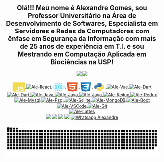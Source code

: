 <h2 align="center">
  Olá!!! Meu nome é Alexandre Gomes, sou Professor Universitário na Área de Desenvolvimento de Softwares, Especialista em Servidores e Redes de Computadores com ênfase em Segurança da Informação com mais de 25 anos de experiência em T.I. e sou Mestrando em Computação Aplicada em Biociências na USP!
</h2>

<div align="center">
  <a href="https://github.com/XandyGomes">
  <img height="180em" src="https://github-readme-stats.vercel.app/api?username=XandyGomes&show_icons=true&theme=dracula&include_all_commits=true&count_private=true"/>
  <img height="180em" src="https://github-readme-stats.vercel.app/api/top-langs/?username=XandyGomes&layout=compact&langs_count=7&theme=dracula"/>
</div>
  
<div align="center" style="display: inline_block"><br>
  <img align="center" alt="Ale-Js" height="30" width="40" title="JavaScript" src="https://raw.githubusercontent.com/devicons/devicon/master/icons/javascript/javascript-plain.svg">
  <img align="center" alt="Ale-React" height="30" width="40" title="TypeScript" src="https://cdn.jsdelivr.net/gh/devicons/devicon/icons/typescript/typescript-original.svg" />
  <img align="center" alt="Ale-React" height="30" width="40" title="ReactJS" src="https://raw.githubusercontent.com/devicons/devicon/master/icons/react/react-original.svg">
  <img align="center" alt="Ale-HTML" height="30" width="40" title="HTML5" src="https://raw.githubusercontent.com/devicons/devicon/master/icons/html5/html5-original.svg">
  <img align="center" alt="Ale-CSS" height="30" width="40" title="CSS3" src="https://raw.githubusercontent.com/devicons/devicon/master/icons/css3/css3-original.svg">
  <img align="center" alt="Ale-Python" height="30" width="40" title="Python" src="https://raw.githubusercontent.com/devicons/devicon/master/icons/python/python-original.svg">
  <img align="center" alt="Ale-Vue" height="30" width="40" title="VueJS" src="https://cdn.jsdelivr.net/gh/devicons/devicon/icons/vuejs/vuejs-original.svg">
  <img align="center" alt="Ale-Dart" height="30" width="40" title="Dart" src="https://cdn.jsdelivr.net/gh/devicons/devicon/icons/dart/dart-original.svg">
  <img align="center" alt="Ale-Dart" height="30" width="40" title="Flutter" src="https://cdn.jsdelivr.net/gh/devicons/devicon/icons/flutter/flutter-original.svg">
  <img align="center" alt="Ale-Java" height="30" width="40" title="Java" src="https://cdn.jsdelivr.net/gh/devicons/devicon/icons/java/java-original-wordmark.svg">
  <img align="center" alt="Ale-Java" height="30" width="40" title="Spring Boot" src="https://cdn.jsdelivr.net/gh/devicons/devicon/icons/spring/spring-original-wordmark.svg">
  <img align="center" alt="Ale-Java" height="30" width="40" title="Heroku" src="https://cdn.jsdelivr.net/gh/devicons/devicon/icons/heroku/heroku-original-wordmark.svg">
  <img align="center" alt="Ale-Redux" height="30" width="40" title="Redux" src="https://cdn.jsdelivr.net/gh/devicons/devicon/icons/redux/redux-original.svg">
  <img align="center" alt="Ale-Redux" height="30" width="40" title="MatLab" src="https://cdn.jsdelivr.net/gh/devicons/devicon/icons/matlab/matlab-original.svg">
  <img align="center" alt="Ale-Mysql" height="30" width="40" title="MySQL" src="https://cdn.jsdelivr.net/gh/devicons/devicon/icons/mysql/mysql-original-wordmark.svg">
  <img align="center" alt="Ale-Psql" height="30" width="40" title="PostgreSQL" src="https://cdn.jsdelivr.net/gh/devicons/devicon/icons/postgresql/postgresql-original-wordmark.svg">
  <img align="center" alt="Ale-Sqllite" height="30" width="40" title="SQLite" src="https://cdn.jsdelivr.net/gh/devicons/devicon/icons/sqlite/sqlite-original-wordmark.svg">
  <img align="center" alt="Ale-MongoDB" height="30" width="40" title="MongoDB" src="https://cdn.jsdelivr.net/gh/devicons/devicon/icons/mongodb/mongodb-original.svg">
  <img align="center" alt="Ale-Boot" height="30" width="40" title="Bootstrap" src="https://cdn.jsdelivr.net/gh/devicons/devicon/icons/bootstrap/bootstrap-original-wordmark.svg">
  <img align="center" alt="Ale-VSCode" height="30" width="40" title="Visual Studio Code" src="https://cdn.jsdelivr.net/gh/devicons/devicon/icons/vscode/vscode-original.svg">
  <img align="center" alt="Ale-Git" height="30" width="40" title="Git" src="https://cdn.jsdelivr.net/gh/devicons/devicon/icons/git/git-original.svg">
<div>
  
<div align="center">
    <a href="http://lattes.cnpq.br/6386688512462449" target="_blank"><img alt="Ale-Lattes" height="80" width="200" title="Currículo Lattes" src="https://ppgsed.unespar.edu.br/imagens/lattes.png" target="_blank"></a>
</div>
  
<div align="center">
  <a href="https://www.youtube.com/portalx3informatica" target="_blank"><img src="https://img.shields.io/badge/YouTube-FF0000?style=for-the-badge&logo=youtube&logoColor=white" target="_blank"></a>
  <a href="https://www.instagram.com/xandygomes/" target="_blank"><img src="https://img.shields.io/badge/-Instagram-%23E4405F?style=for-the-badge&logo=instagram&logoColor=white" target="_blank"></a>
  <a href = "mailto:alexandre.g@usp.br"><img src="https://img.shields.io/badge/-Gmail-%23333?style=for-the-badge&logo=gmail&logoColor=white" target="_blank"></a>
  <a href="https://www.linkedin.com/in/alexandre-gomes-218985118" target="_blank"><img src="https://img.shields.io/badge/-LinkedIn-%230077B5?style=for-the-badge&logo=linkedin&logoColor=white" target="_blank"></a>
  <a target="_blank" href="https://api.whatsapp.com/send/?phone=16992011010&text=Ol%C3%A1,%20Alexandre&app_absent=0">
	<img src="https://img.shields.io/badge/WhatsApp-25D366?style=for-the-badge&logo=whatsapp&logoColor=white" title="Whatsapp Alexandre" width="130">
  </a>
</div>


  ![Snake animation](https://raw.githubusercontent.com/Platane/snk/output/github-contribution-grid-snake.svg) 

